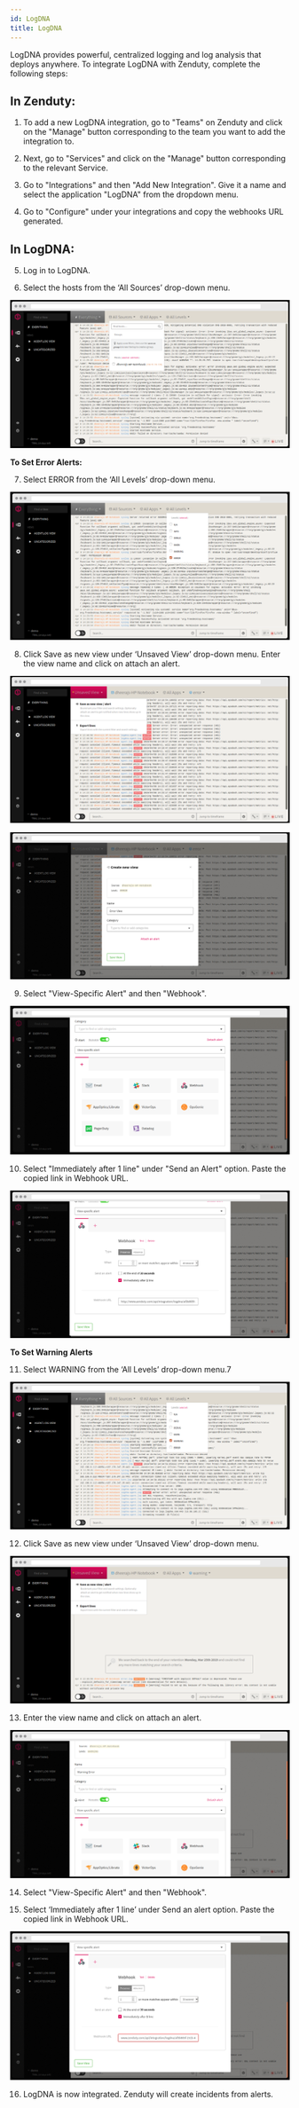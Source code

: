 ```yaml
---
id: LogDNA
title: LogDNA
---
```

LogDNA provides powerful, centralized logging and log analysis that deploys anywhere. To integrate LogDNA with Zenduty, complete the following steps:

## In Zenduty: 

1. To add a new LogDNA integration, go to "Teams" on Zenduty and click on the "Manage" button corresponding to the team you want to add the integration to.

2. Next, go to "Services" and click on the "Manage" button corresponding to the relevant Service.

3. Go to "Integrations" and then "Add New Integration". Give it a name and select the application "LogDNA" from the dropdown menu.

4. Go to "Configure" under your integrations and copy the webhooks URL generated.

## In LogDNA: 

5. Log in to LogDNA. 

6. Select the hosts from the ‘All Sources’ drop-down menu. 

![](/img/Integrations/LogDNA/1.png)

**To Set Error Alerts:**

7. Select ERROR from the ‘All Levels’ drop-down menu.

![](/img/Integrations/LogDNA/2.png)

8. Click Save as new view under ‘Unsaved View’ drop-down menu. Enter the view name and click on attach an alert.

![](/img/Integrations/LogDNA/3.png)

![](/img/Integrations/LogDNA/4.png)

9. Select "View-Specific Alert" and then "Webhook". 

![](/img/Integrations/LogDNA/5.png)

10. Select "Immediately after 1 line" under "Send an Alert" option. Paste the copied link in Webhook URL.

![](/img/Integrations/LogDNA/6.png)

**To Set Warning Alerts**

11. Select WARNING from the ‘All Levels’ drop-down menu.7

![](/img/Integrations/LogDNA/7.png)

12. Click Save as new view under ‘Unsaved View’ drop-down menu.

![](/img/Integrations/LogDNA/8.png)

13. Enter the view name and click on attach an alert.

![](/img/Integrations/LogDNA/9.png)

14. Select "View-Specific Alert" and then "Webhook".

15. Select ‘Immediately after 1 line’ under Send an alert option. Paste the copied link in Webhook URL.

![](/img/Integrations/LogDNA/10.png)

16. LogDNA is now integrated. Zenduty will create incidents from alerts. 